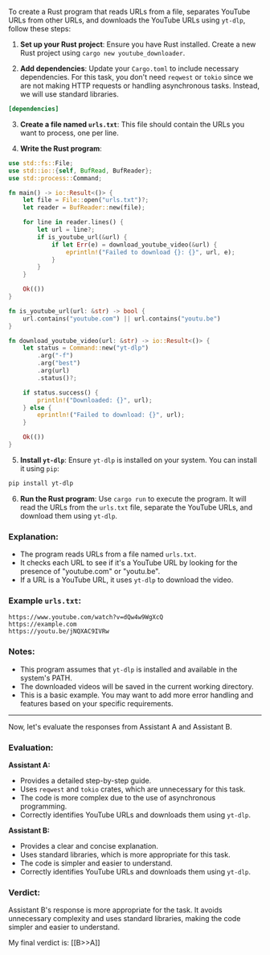 
To create a Rust program that reads URLs from a file, separates YouTube URLs from other URLs, and downloads the YouTube URLs using `yt-dlp`, follow these steps:

1. **Set up your Rust project**: Ensure you have Rust installed. Create a new Rust project using `cargo new youtube_downloader`.

2. **Add dependencies**: Update your `Cargo.toml` to include necessary dependencies. For this task, you don't need `reqwest` or `tokio` since we are not making HTTP requests or handling asynchronous tasks. Instead, we will use standard libraries.

```toml
[dependencies]
```

3. **Create a file named `urls.txt`**: This file should contain the URLs you want to process, one per line.

4. **Write the Rust program**:

```rust
use std::fs::File;
use std::io::{self, BufRead, BufReader};
use std::process::Command;

fn main() -> io::Result<()> {
    let file = File::open("urls.txt")?;
    let reader = BufReader::new(file);

    for line in reader.lines() {
        let url = line?;
        if is_youtube_url(&url) {
            if let Err(e) = download_youtube_video(&url) {
                eprintln!("Failed to download {}: {}", url, e);
            }
        }
    }

    Ok(())
}

fn is_youtube_url(url: &str) -> bool {
    url.contains("youtube.com") || url.contains("youtu.be")
}

fn download_youtube_video(url: &str) -> io::Result<()> {
    let status = Command::new("yt-dlp")
        .arg("-f")
        .arg("best")
        .arg(url)
        .status()?;

    if status.success() {
        println!("Downloaded: {}", url);
    } else {
        eprintln!("Failed to download: {}", url);
    }

    Ok(())
}
```

5. **Install `yt-dlp`**: Ensure `yt-dlp` is installed on your system. You can install it using `pip`:

```bash
pip install yt-dlp
```

6. **Run the Rust program**: Use `cargo run` to execute the program. It will read the URLs from the `urls.txt` file, separate the YouTube URLs, and download them using `yt-dlp`.

### Explanation:
- The program reads URLs from a file named `urls.txt`.
- It checks each URL to see if it's a YouTube URL by looking for the presence of "youtube.com" or "youtu.be".
- If a URL is a YouTube URL, it uses `yt-dlp` to download the video.

### Example `urls.txt`:
```text
https://www.youtube.com/watch?v=dQw4w9WgXcQ
https://example.com
https://youtu.be/jNQXAC9IVRw
```

### Notes:
- This program assumes that `yt-dlp` is installed and available in the system's PATH.
- The downloaded videos will be saved in the current working directory.
- This is a basic example. You may want to add more error handling and features based on your specific requirements.

---

Now, let's evaluate the responses from Assistant A and Assistant B.

### Evaluation:

**Assistant A:**
- Provides a detailed step-by-step guide.
- Uses `reqwest` and `tokio` crates, which are unnecessary for this task.
- The code is more complex due to the use of asynchronous programming.
- Correctly identifies YouTube URLs and downloads them using `yt-dlp`.

**Assistant B:**
- Provides a clear and concise explanation.
- Uses standard libraries, which is more appropriate for this task.
- The code is simpler and easier to understand.
- Correctly identifies YouTube URLs and downloads them using `yt-dlp`.

### Verdict:
Assistant B's response is more appropriate for the task. It avoids unnecessary complexity and uses standard libraries, making the code simpler and easier to understand.

My final verdict is: [[B>>A]]